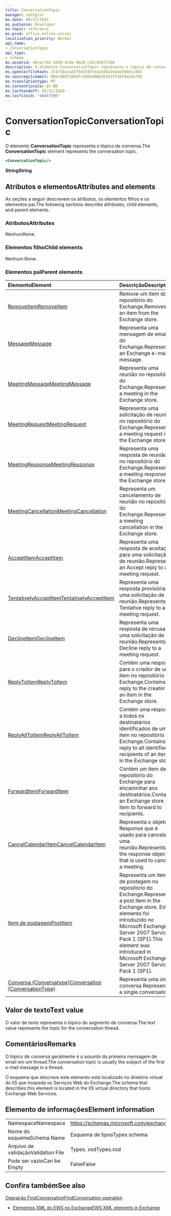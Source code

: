 ```yaml
---
title: ConversationTopic
manager: sethgros
ms.date: 09/17/2015
ms.audience: Developer
ms.topic: reference
ms.prod: office-online-server
localization_priority: Normal
api_name:
- ConversationTopic
api_type:
- schema
ms.assetid: 46cacf42-4039-4c8a-9b20-c42cdd9f2760
description: O elemento ConversationTopic representa o tópico de conversa.
ms.openlocfilehash: 3f4f30acad2f5dd7d6fea25dda3ea4e39ddc2492
ms.sourcegitcommit: 88ec988f2bb67c1866d06b361615f3674a24e795
ms.translationtype: MT
ms.contentlocale: pt-BR
ms.lasthandoff: 05/31/2020
ms.locfileid: "44457596"
---
```

# <a name="conversationtopic"></a><span data-ttu-id="16035-103">ConversationTopic</span><span class="sxs-lookup"><span data-stu-id="16035-103">ConversationTopic</span></span>

<span data-ttu-id="16035-104">O elemento **ConversationTopic** representa o tópico de conversa.</span><span class="sxs-lookup"><span data-stu-id="16035-104">The **ConversationTopic** element represents the conversation topic.</span></span> 
  
```xml
<ConversationTopic/>
```

 <span data-ttu-id="16035-105">**String**</span><span class="sxs-lookup"><span data-stu-id="16035-105">**String**</span></span>
## <a name="attributes-and-elements"></a><span data-ttu-id="16035-106">Atributos e elementos</span><span class="sxs-lookup"><span data-stu-id="16035-106">Attributes and elements</span></span>

<span data-ttu-id="16035-107">As seções a seguir descrevem os atributos, os elementos filhos e os elementos pai.</span><span class="sxs-lookup"><span data-stu-id="16035-107">The following sections describe attributes, child elements, and parent elements.</span></span>
  
### <a name="attributes"></a><span data-ttu-id="16035-108">Atributos</span><span class="sxs-lookup"><span data-stu-id="16035-108">Attributes</span></span>

<span data-ttu-id="16035-109">Nenhum</span><span class="sxs-lookup"><span data-stu-id="16035-109">None.</span></span>
  
### <a name="child-elements"></a><span data-ttu-id="16035-110">Elementos filho</span><span class="sxs-lookup"><span data-stu-id="16035-110">Child elements</span></span>

<span data-ttu-id="16035-111">Nenhum.</span><span class="sxs-lookup"><span data-stu-id="16035-111">None.</span></span>
  
### <a name="parent-elements"></a><span data-ttu-id="16035-112">Elementos pai</span><span class="sxs-lookup"><span data-stu-id="16035-112">Parent elements</span></span>

|<span data-ttu-id="16035-113">**Elemento**</span><span class="sxs-lookup"><span data-stu-id="16035-113">**Element**</span></span>|<span data-ttu-id="16035-114">**Descrição**</span><span class="sxs-lookup"><span data-stu-id="16035-114">**Description**</span></span>|
|:-----|:-----|
|[<span data-ttu-id="16035-115">RemoveItem</span><span class="sxs-lookup"><span data-stu-id="16035-115">RemoveItem</span></span>](removeitem.md) <br/> |<span data-ttu-id="16035-116">Remove um item do repositório do Exchange.</span><span class="sxs-lookup"><span data-stu-id="16035-116">Removes an item from the Exchange store.</span></span>  <br/> |
|[<span data-ttu-id="16035-117">Message</span><span class="sxs-lookup"><span data-stu-id="16035-117">Message</span></span>](message-ex15websvcsotherref.md) <br/> |<span data-ttu-id="16035-118">Representa uma mensagem de email do Exchange.</span><span class="sxs-lookup"><span data-stu-id="16035-118">Represents an Exchange e-mail message.</span></span>  <br/> |
|[<span data-ttu-id="16035-119">MeetingMessage</span><span class="sxs-lookup"><span data-stu-id="16035-119">MeetingMessage</span></span>](meetingmessage.md) <br/> |<span data-ttu-id="16035-120">Representa uma reunião no repositório do Exchange.</span><span class="sxs-lookup"><span data-stu-id="16035-120">Represents a meeting in the Exchange store.</span></span>  <br/> |
|[<span data-ttu-id="16035-121">MeetingRequest</span><span class="sxs-lookup"><span data-stu-id="16035-121">MeetingRequest</span></span>](meetingrequest.md) <br/> |<span data-ttu-id="16035-122">Representa uma solicitação de reunião no repositório do Exchange.</span><span class="sxs-lookup"><span data-stu-id="16035-122">Represents a meeting request in the Exchange store.</span></span>  <br/> |
|[<span data-ttu-id="16035-123">MeetingResponse</span><span class="sxs-lookup"><span data-stu-id="16035-123">MeetingResponse</span></span>](meetingresponse.md) <br/> |<span data-ttu-id="16035-124">Representa uma resposta de reunião no repositório do Exchange.</span><span class="sxs-lookup"><span data-stu-id="16035-124">Represents a meeting response in the Exchange store.</span></span>  <br/> |
|[<span data-ttu-id="16035-125">MeetingCancellation</span><span class="sxs-lookup"><span data-stu-id="16035-125">MeetingCancellation</span></span>](meetingcancellation.md) <br/> |<span data-ttu-id="16035-126">Representa um cancelamento de reunião no repositório do Exchange.</span><span class="sxs-lookup"><span data-stu-id="16035-126">Represents a meeting cancellation in the Exchange store.</span></span>  <br/> |
|[<span data-ttu-id="16035-127">AcceptItem</span><span class="sxs-lookup"><span data-stu-id="16035-127">AcceptItem</span></span>](acceptitem.md) <br/> |<span data-ttu-id="16035-128">Representa uma resposta de aceitação para uma solicitação de reunião.</span><span class="sxs-lookup"><span data-stu-id="16035-128">Represents an Accept reply to a meeting request.</span></span>  <br/> |
|[<span data-ttu-id="16035-129">TentativelyAcceptItem</span><span class="sxs-lookup"><span data-stu-id="16035-129">TentativelyAcceptItem</span></span>](tentativelyacceptitem.md) <br/> |<span data-ttu-id="16035-130">Representa uma resposta provisória a uma solicitação de reunião.</span><span class="sxs-lookup"><span data-stu-id="16035-130">Represents a Tentative reply to a meeting request.</span></span>  <br/> |
|[<span data-ttu-id="16035-131">DeclineItem</span><span class="sxs-lookup"><span data-stu-id="16035-131">DeclineItem</span></span>](declineitem.md) <br/> |<span data-ttu-id="16035-132">Representa uma resposta de recusa a uma solicitação de reunião.</span><span class="sxs-lookup"><span data-stu-id="16035-132">Represents a Decline reply to a meeting request.</span></span>  <br/> |
|[<span data-ttu-id="16035-133">ReplyToItem</span><span class="sxs-lookup"><span data-stu-id="16035-133">ReplyToItem</span></span>](replytoitem.md) <br/> |<span data-ttu-id="16035-134">Contém uma resposta para o criador de um item no repositório do Exchange.</span><span class="sxs-lookup"><span data-stu-id="16035-134">Contains a reply to the creator of an item in the Exchange store.</span></span>  <br/> |
|[<span data-ttu-id="16035-135">ReplyAllToItem</span><span class="sxs-lookup"><span data-stu-id="16035-135">ReplyAllToItem</span></span>](replyalltoitem.md) <br/> |<span data-ttu-id="16035-136">Contém uma resposta a todos os destinatários identificados de um item no repositório do Exchange.</span><span class="sxs-lookup"><span data-stu-id="16035-136">Contains a reply to all identified recipients of an item in the Exchange store.</span></span>  <br/> |
|[<span data-ttu-id="16035-137">ForwardItem</span><span class="sxs-lookup"><span data-stu-id="16035-137">ForwardItem</span></span>](forwarditem.md) <br/> |<span data-ttu-id="16035-138">Contém um item de repositório do Exchange para encaminhar aos destinatários.</span><span class="sxs-lookup"><span data-stu-id="16035-138">Contains an Exchange store item to forward to recipients.</span></span>  <br/> |
|[<span data-ttu-id="16035-139">CancelCalendarItem</span><span class="sxs-lookup"><span data-stu-id="16035-139">CancelCalendarItem</span></span>](cancelcalendaritem.md) <br/> |<span data-ttu-id="16035-140">Representa o objeto Response que é usado para cancelar uma reunião.</span><span class="sxs-lookup"><span data-stu-id="16035-140">Represents the response object that is used to cancel a meeting.</span></span>  <br/> |
|[<span data-ttu-id="16035-141">Item de postagem</span><span class="sxs-lookup"><span data-stu-id="16035-141">PostItem</span></span>](postitem.md) <br/> |<span data-ttu-id="16035-142">Representa um item de postagem no repositório do Exchange.</span><span class="sxs-lookup"><span data-stu-id="16035-142">Represents a post item in the Exchange store.</span></span> <span data-ttu-id="16035-143">Este elemento foi introduzido no Microsoft Exchange Server 2007 Service Pack 1 (SP1).</span><span class="sxs-lookup"><span data-stu-id="16035-143">This element was introduced in Microsoft Exchange Server 2007 Service Pack 1 (SP1).</span></span>  <br/> |
|[<span data-ttu-id="16035-144">Conversa (Conversatype)</span><span class="sxs-lookup"><span data-stu-id="16035-144">Conversation (ConversationType)</span></span>](conversation-conversationtype.md) <br/> |<span data-ttu-id="16035-145">Representa uma única conversa.</span><span class="sxs-lookup"><span data-stu-id="16035-145">Represents a single conversation.</span></span>  <br/> |
   
## <a name="text-value"></a><span data-ttu-id="16035-146">Valor de texto</span><span class="sxs-lookup"><span data-stu-id="16035-146">Text value</span></span>

<span data-ttu-id="16035-147">O valor de texto representa o tópico do segmento de conversa.</span><span class="sxs-lookup"><span data-stu-id="16035-147">The text value represents the topic for the conversation thread.</span></span>
  
## <a name="remarks"></a><span data-ttu-id="16035-148">Comentários</span><span class="sxs-lookup"><span data-stu-id="16035-148">Remarks</span></span>

<span data-ttu-id="16035-149">O tópico de conversa geralmente é o assunto da primeira mensagem de email em um thread.</span><span class="sxs-lookup"><span data-stu-id="16035-149">The conversation topic is usually the subject of the first e-mail message in a thread.</span></span>
  
<span data-ttu-id="16035-150">O esquema que descreve este elemento está localizado no diretório virtual do IIS que hospeda os Serviços Web do Exchange.</span><span class="sxs-lookup"><span data-stu-id="16035-150">The schema that describes this element is located in the IIS virtual directory that hosts Exchange Web Services.</span></span>
  
## <a name="element-information"></a><span data-ttu-id="16035-151">Elemento de informações</span><span class="sxs-lookup"><span data-stu-id="16035-151">Element information</span></span>

|||
|:-----|:-----|
|<span data-ttu-id="16035-152">Namespace</span><span class="sxs-lookup"><span data-stu-id="16035-152">Namespace</span></span>  <br/> |https://schemas.microsoft.com/exchange/services/2006/types  <br/> |
|<span data-ttu-id="16035-153">Nome do esquema</span><span class="sxs-lookup"><span data-stu-id="16035-153">Schema Name</span></span>  <br/> |<span data-ttu-id="16035-154">Esquema de tipos</span><span class="sxs-lookup"><span data-stu-id="16035-154">Types schema</span></span>  <br/> |
|<span data-ttu-id="16035-155">Arquivo de validação</span><span class="sxs-lookup"><span data-stu-id="16035-155">Validation File</span></span>  <br/> |<span data-ttu-id="16035-156">Types. xsd</span><span class="sxs-lookup"><span data-stu-id="16035-156">Types.xsd</span></span>  <br/> |
|<span data-ttu-id="16035-157">Pode ser vazio</span><span class="sxs-lookup"><span data-stu-id="16035-157">Can be Empty</span></span>  <br/> |<span data-ttu-id="16035-158">False</span><span class="sxs-lookup"><span data-stu-id="16035-158">False</span></span>  <br/> |
   
## <a name="see-also"></a><span data-ttu-id="16035-159">Confira também</span><span class="sxs-lookup"><span data-stu-id="16035-159">See also</span></span>



[<span data-ttu-id="16035-160">Operação FindConversation</span><span class="sxs-lookup"><span data-stu-id="16035-160">FindConversation operation</span></span>](findconversation-operation.md)


- [<span data-ttu-id="16035-161">Elementos XML do EWS no Exchange</span><span class="sxs-lookup"><span data-stu-id="16035-161">EWS XML elements in Exchange</span></span>](ews-xml-elements-in-exchange.md)

